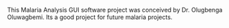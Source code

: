 This Malaria Analysis GUI software project was conceived by Dr. Olugbenga Oluwagbemi. Its a good project for future malaria projects.
